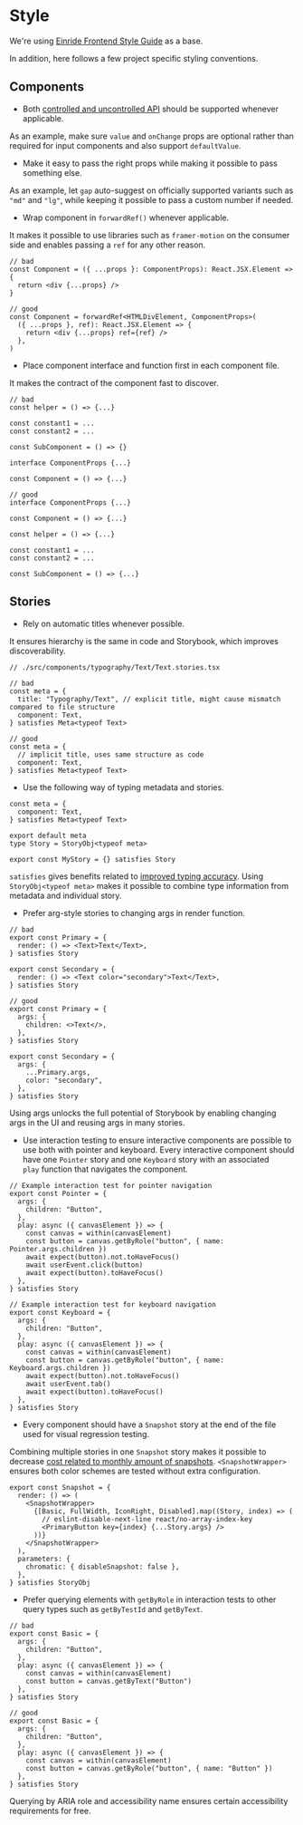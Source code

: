 # Style

We're using
[Einride Frontend Style Guide](https://einride.engineering/docs/tech-radar/frontend/techniques/einride-frontend-style-guide)
as a base.

In addition, here follows a few project specific styling conventions.

## Components

- Both
  [controlled and uncontrolled API](https://react.dev/learn/sharing-state-between-components#controlled-and-uncontrolled-components)
  should be supported whenever applicable.

As an example, make sure `value` and `onChange` props are optional rather than required for input
components and also support `defaultValue`.

- Make it easy to pass the right props while making it possible to pass something else.

As an example, let `gap` auto-suggest on officially supported variants such as `"md"` and `"lg"`,
while keeping it possible to pass a custom number if needed.

- Wrap component in `forwardRef()` whenever applicable.

It makes it possible to use libraries such as `framer-motion` on the consumer side and enables
passing a `ref` for any other reason.

```tsx
// bad
const Component = ({ ...props }: ComponentProps): React.JSX.Element => {
  return <div {...props} />
}

// good
const Component = forwardRef<HTMLDivElement, ComponentProps>(
  ({ ...props }, ref): React.JSX.Element => {
    return <div {...props} ref={ref} />
  },
)
```

- Place component interface and function first in each component file.

It makes the contract of the component fast to discover.

```tsx
// bad
const helper = () => {...}

const constant1 = ...
const constant2 = ...

const SubComponent = () => {}

interface ComponentProps {...}

const Component = () => {...}

// good
interface ComponentProps {...}

const Component = () => {...}

const helper = () => {...}

const constant1 = ...
const constant2 = ...

const SubComponent = () => {...}
```

## Stories

- Rely on automatic titles whenever possible.

It ensures hierarchy is the same in code and Storybook, which improves discoverability.

```tsx
// ./src/components/typography/Text/Text.stories.tsx

// bad
const meta = {
  title: "Typography/Text", // explicit title, might cause mismatch compared to file structure
  component: Text,
} satisfies Meta<typeof Text>

// good
const meta = {
  // implicit title, uses same structure as code
  component: Text,
} satisfies Meta<typeof Text>
```

- Use the following way of typing metadata and stories.

```tsx
const meta = {
  component: Text,
} satisfies Meta<typeof Text>

export default meta
type Story = StoryObj<typeof meta>

export const MyStory = {} satisfies Story
```

`satisfies` gives benefits related to
[improved typing accuracy](https://storybook.js.org/blog/improved-type-safety-in-storybook-7/).
Using `StoryObj<typeof meta>` makes it possible to combine type information from metadata and
individual story.

- Prefer arg-style stories to changing args in render function.

```tsx
// bad
export const Primary = {
  render: () => <Text>Text</Text>,
} satisfies Story

export const Secondary = {
  render: () => <Text color="secondary">Text</Text>,
} satisfies Story

// good
export const Primary = {
  args: {
    children: <>Text</>,
  },
} satisfies Story

export const Secondary = {
  args: {
    ...Primary.args,
    color: "secondary",
  },
} satisfies Story
```

Using args unlocks the full potential of Storybook by enabling changing args in the UI and reusing
args in many stories.

- Use interaction testing to ensure interactive components are possible to use both with pointer and
  keyboard. Every interactive component should have one `Pointer` story and one `Keyboard` story
  with an associated `play` function that navigates the component.

```tsx
// Example interaction test for pointer navigation
export const Pointer = {
  args: {
    children: "Button",
  },
  play: async ({ canvasElement }) => {
    const canvas = within(canvasElement)
    const button = canvas.getByRole("button", { name: Pointer.args.children })
    await expect(button).not.toHaveFocus()
    await userEvent.click(button)
    await expect(button).toHaveFocus()
  },
} satisfies Story

// Example interaction test for keyboard navigation
export const Keyboard = {
  args: {
    children: "Button",
  },
  play: async ({ canvasElement }) => {
    const canvas = within(canvasElement)
    const button = canvas.getByRole("button", { name: Keyboard.args.children })
    await expect(button).not.toHaveFocus()
    await userEvent.tab()
    await expect(button).toHaveFocus()
  },
} satisfies Story
```

- Every component should have a `Snapshot` story at the end of the file used for visual regression
  testing.

Combining multiple stories in one `Snapshot` story makes it possible to decrease
[cost related to monthly amount of snapshots](https://www.chromatic.com/pricing).
`<SnapshotWrapper>` ensures both color schemes are tested without extra configuration.

```tsx
export const Snapshot = {
  render: () => (
    <SnapshotWrapper>
      {[Basic, FullWidth, IconRight, Disabled].map((Story, index) => (
        // eslint-disable-next-line react/no-array-index-key
        <PrimaryButton key={index} {...Story.args} />
      ))}
    </SnapshotWrapper>
  ),
  parameters: {
    chromatic: { disableSnapshot: false },
  },
} satisfies StoryObj
```

- Prefer querying elements with `getByRole` in interaction tests to other query types such as
  `getByTestId` and `getByText`.

```tsx
// bad
export const Basic = {
  args: {
    children: "Button",
  },
  play: async ({ canvasElement }) => {
    const canvas = within(canvasElement)
    const button = canvas.getByText("Button")
  },
} satisfies Story

// good
export const Basic = {
  args: {
    children: "Button",
  },
  play: async ({ canvasElement }) => {
    const canvas = within(canvasElement)
    const button = canvas.getByRole("button", { name: "Button" })
  },
} satisfies Story
```

Querying by ARIA role and accessibility name ensures certain accessibility requirements for free.
